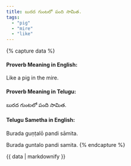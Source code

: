 ```yaml
---
title: బురద గుంటలో పంది సామిత.
tags:
  - "pig"
  - "mire"
  - "like"
---
```


{% capture data %}
#### Proverb Meaning in English:
Like a pig in the mire.

#### Proverb Meaning in Telugu:
బురద గుంటలో పంది సామిత.

#### Telugu Sametha in English:
Burada guṇṭalō pandi sāmita.

Burada guntalo pandi samita.
{% endcapture %}

{{ data | markdownify }}

